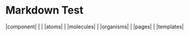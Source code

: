 Markdown Test
=============

|component| |
| |atoms|
| |molecules|
| |organisms|
| |pages|
| |templates|

